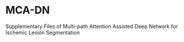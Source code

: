 # MCA-DN
Supplementary Files of Multi-path Attention Assisted Deep Network for Ischemic Lesion Segmentation
